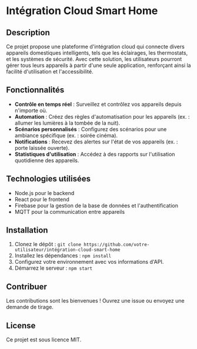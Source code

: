 # Intégration Cloud Smart Home

## Description
Ce projet propose une plateforme d'intégration cloud qui connecte divers appareils domestiques intelligents, tels que les éclairages, les thermostats, et les systèmes de sécurité. Avec cette solution, les utilisateurs pourront gérer tous leurs appareils à partir d'une seule application, renforçant ainsi la facilité d'utilisation et l'accessibilité.

## Fonctionnalités
- **Contrôle en temps réel** : Surveillez et contrôlez vos appareils depuis n'importe où.
- **Automation** : Créez des règles d'automatisation pour les appareils (ex. : allumer les lumières à la tombée de la nuit).
- **Scénarios personnalisés** : Configurez des scénarios pour une ambiance spécifique (ex. : soirée cinéma).
- **Notifications** : Recevez des alertes sur l'état de vos appareils (ex. : porte laissée ouverte).
- **Statistiques d'utilisation** : Accédez à des rapports sur l'utilisation quotidienne des appareils.

## Technologies utilisées
- Node.js pour le backend 
- React pour le frontend
- Firebase pour la gestion de la base de données et l'authentification
- MQTT pour la communication entre appareils

## Installation
1. Clonez le dépôt : `git clone https://github.com/votre-utilisateur/intégration-cloud-smart-home`
2. Installez les dépendances : `npm install`
3. Configurez votre environnement avec vos informations d'API.
4. Démarrez le serveur : `npm start`

## Contribuer
Les contributions sont les bienvenues ! Ouvrez une issue ou envoyez une demande de tirage.

## License
Ce projet est sous licence MIT.
